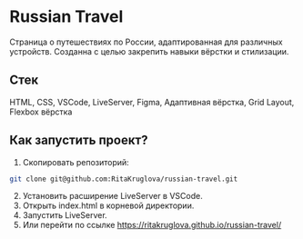 # Russian Travel
Страница о путешествиях по России, адаптированная для различных устройств. Созданна с целью закрепить навыки вёрстки и стилизации.
## Стек
HTML, CSS, VSCode, LiveServer, Figma, Адаптивная вёрстка, Grid Layout, Flexbox вёрстка
## Как запустить проект?
1. Скопировать репозиторий:
```bash
git clone git@github.com:RitaKruglova/russian-travel.git
```
2. Установить расширение LiveServer в VSCode.
3. Открыть index.html в корневой директории.
4. Запустить LiveServer.
5. Или перейти по ссылке https://ritakruglova.github.io/russian-travel/
